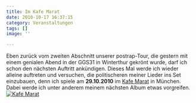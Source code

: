 ```yaml
---
title: Im Kafe Marat
date: 2010-10-17 16:37:15
category: Veranstaltungen
tags: []
image: ''

---
```


Eben zurück vom zweiten Abschnitt unserer postrap-Tour, die gestern mit einem genialen Abend in der GGS31 in Winterthur gekrönt wurde, darf ich schon den nächsten Auftritt ankündigen. Dieses Mal werde ich wieder alleine auftreten und versuchen, die politischeren meiner Lieder ins Set einzubauen, denn ich spiele am **29.10.2010** im [Kafe Marat](http://deu.anarchopedia.org/Kafe_Marat) in München. Dabei werde ich unter anderem meinem nächsten Album etwas vorgreifen.  
[![](http://kafemarat.blogsport.de/images/sgzmisanthrop.jpg "Kafe Marat")](http://events.myspace.com/Event/7999707/Antifa-Soli-Konzert-mit-SGZ--Misanthrop)
